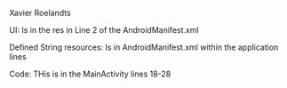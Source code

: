 Xavier Roelandts

UI: Is in the res in Line 2 of the AndroidManifest.xml

Defined String resources: Is in AndroidManifest.xml within the application lines

Code: THis is in the MainActivity lines 18-28